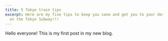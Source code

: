 ```yaml
---
title: 5 Tokyo train tips
excerpt: Here are my five tips to keep you sane and get you to your destination
  on the Tokyo Subway!!!
---
```

Hello everyone! This is my first post in my new blog.